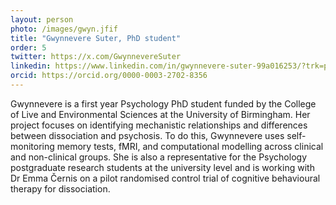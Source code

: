 ```yaml
---
layout: person
photo: /images/gwyn.jfif
title: "Gwynnevere Suter, PhD student"
order: 5
twitter: https://x.com/GwynnevereSuter
linkedin: https://www.linkedin.com/in/gwynnevere-suter-99a016253/?trk=public_post_main-feed-card-text&originalSubdomain=uk
orcid: https://orcid.org/0000-0003-2702-8356
---
```


Gwynnevere is a first year Psychology PhD student funded by the College of Live and Environmental Sciences at the University of Birmingham. Her project focuses on identifying mechanistic relationships and differences between dissociation and psychosis. To do this, Gwynnevere uses self-monitoring memory tests, fMRI, and computational modelling across clinical and non-clinical groups. She is also a representative for the Psychology postgraduate research students at the university level and is working with Dr Emma Černis on a pilot randomised control trial of cognitive behavioural therapy for dissociation.

